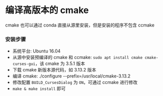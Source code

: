 # 编译高版本的 cmake

cmake 也可以通过 conda 直接从源里安装，但是安装的程序不包含 ccmake

### 安装步骤

- 系统平台: Ubuntu 16.04
- 从源中安装预编译的 cmake 和 ccmake: `sudo apt install cmake cmake-curses-gui`，该 cmake 为 3.5.1 版本
- 下载 cmake 新版本源代码，如 3.13.2 版本
- 编译 cmake: ./configure --prefix=/usr/local/cmake-3.13.2
- 修改配置 `BUILD_CursesDialog` 为 `ON`，可通过 ccmake 进行修改
- `make & make install` 即可 